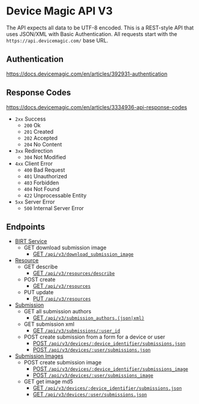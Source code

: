 # Device Magic API V3

The API expects all data to be UTF-8 encoded.
This is a REST-style API that uses JSON/XML with Basic Authentication.
All requests start with the `https://api.devicemagic.com/` base URL.

## Authentication

https://docs.devicemagic.com/en/articles/392931-authentication

## Response Codes
https://docs.devicemagic.com/en/articles/3334936-api-response-codes

* `2xx` Success
  * `200` Ok
  * `201` Created
  * `202` Accepted
  * `204` No Content
* `3xx` Redirection
  * `304` Not Modified
* `4xx` Client Error  
  * `400` Bad Request
  * `401` Unauthorized
  * `403` Forbidden
  * `404` Not Found
  * `422` Unprocessable Entity
* `5xx` Server Error
  * `500` Internal Server Error

## Endpoints
  * [BIRT Service](./doc/api/v3/birt_service.md)
    * GET download submission image
      * [GET `/api/v3/download_submission_image`](./doc/api/v3/birt_service.md#get-download-submission-image)
  * [Resource](./doc/api/v3/resource.md)
    * GET describe
      * [GET `/api/v3/resources/describe`](./doc/api/v3/resource.md#jsonxml-get-describe-resource)
    * POST create
      * [GET `/api/v3/resources`](./doc/api/v3/resource.md#json-post-create-resource)
    * PUT update
      * [PUT `/api/v3/resources`](./doc/api/v3/resource.md#json-put-update-resource)
  * [Submission](./doc/api/v3/submission.md)
    * GET all submission authors
      * [GET `/api/v3/submission_authors.(json|xml)`](./doc/api/v3/submission.md#jsonxml-get-all-submission-authors)
    * GET submission xml
      * [GET `/api/v3/submissions/:user_id`](./doc/api/v3/submission.md#xml-get-submission-xml)
    * POST create submission from a form for a device or user
      * [POST `/api/v3/devices/:device_identifier/submissions.json`](./doc/api/v3/submission.md#json-post-create-submission-from-a-form-for-a-device)
      * [POST `/api/v3/devices/:user/submissions.json`](./doc/api/v3/submission.md#json-post-create-submission-from-a-form-for-a-user)
  * [Submission Images](./doc/api/v3/submission_image.md)
    * POST create submission image  
      * [POST `/api/v3/devices/:device_identifier/submissions_image`](./doc/api/v3/submission_image.md#post-create-submission-image-for-a-device)
      * [POST `/api/v3/devices/:user/submissions_image`](./doc/api/v3/submission_image.md#post-create-submission-image-for-a-user)
    * GET get image md5  
      * [GET `/api/v3/devices/:device_identifier/submissions.json`](./doc/api/v3/submission_image.md#get-submission-image-md5-for-a-device)
      * [GET `/api/v3/devices/:user/submissions.json`](./doc/api/v3/submission_image.md#get-submission-image-md5-for-a-user)

